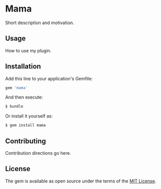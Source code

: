 # Mama
Short description and motivation.

## Usage
How to use my plugin.

## Installation
Add this line to your application's Gemfile:

```ruby
gem 'mama'
```

And then execute:
```bash
$ bundle
```

Or install it yourself as:
```bash
$ gem install mama
```

## Contributing
Contribution directions go here.

## License
The gem is available as open source under the terms of the [MIT License](https://opensource.org/licenses/MIT).
